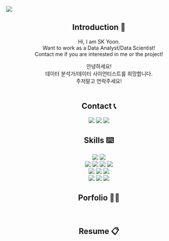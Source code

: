 
<!-- 헤더 -->
<img src="https://capsule-render.vercel.app/api?type=rect&height=300&color=gradient&text=Welcome!&textBg=false&animation=fadeIn&desc=SK.Yoon's%20GitHub&fontSize=100&descAlignY=25" />

<div align=center>


<!--소개-->
## **Introduction :raised_hands:**
Hi, I am SK Yoon.<br/>
Want to work as a Data Analyst/Data Scientist!<br/>
Contact me if you are interested in me or the project!<br/>

안녕하세요!<br/>
데이터 분석가/데이터 사이언티스트를 희망합니다.<br/>
주저말고 연락주세요!<br/><br/>

<!--소개-->
## **Contact 📞**
<a href="mailto:skyoon7899@gmail.com" target="_blank"><img src="https://img.shields.io/badge/Gmail-EA4335?style=flat&logo=gmail&logoColor=white"/></a>
<a href="http://bit.ly/skyoon7899k" target="_blank"><img src="https://img.shields.io/badge/Notion-000000?style=flat&logo=notion&logoColor=white"/></a>
<a href="https://www.linkedin.com/in/skyoon7899" target="_blank"><img src="https://img.shields.io/badge/LinkedIn-0A66C2?style=flat&logo=linkedin&logoColor=white"/></a>
<br/>

<!--스킬-->
 ## **Skills :keyboard:**
<img src="https://img.shields.io/badge/Python-3776AB?style=flat&logo=python&logoColor=white"/>
<img src="https://img.shields.io/badge/MySQL-4479A1?style=flat&logo=mysql&logoColor=white"/>
<br/>


<img src="https://img.shields.io/badge/numpy-013243?style=flat&logo=numpy&logoColor=white"/>
<img src="https://img.shields.io/badge/Pandas-150458?style=flat&logo=pandas&logoColor=white"/>
<img src="https://img.shields.io/badge/Scikitlearn-F7931E?style=flat&logo=scikitlearn&logoColor=white"/>
<img src="https://img.shields.io/badge/Streamlit-FF4B4B?style=flat&logo=streamlit&logoColor=white"/>
<br/>


<img src="https://img.shields.io/badge/VisualStudioCode-007ACC?style=flat&logo=visualstudiocode&logoColor=white"/>
<img src="https://img.shields.io/badge/DBeaver-382923?style=flat&logo=dbeaver&logoColor=white"/>
<img src="https://img.shields.io/badge/GitHub-181717?style=flat&logo=github&logoColor=white"/>
<br/>


<img src="https://img.shields.io/badge/MicrosoftExcel-217346?style=flat&logo=microsoftexcel&logoColor=white"/>
<img src="https://img.shields.io/badge/MicrosoftPowerPoint-B7472A?style=flat&logo=microsoftpowerpoint&logoColor=white"/>
<img src="https://img.shields.io/badge/Tableau-E97627?style=flat&logo=tableau&logoColor=white"/>
<br/>

<!--포트폴리오-->
 ## **Porfolio 🧑‍💻**
<br/>

<!--이력서-->
 ## **Resume 📋**
<br/>




</div>
